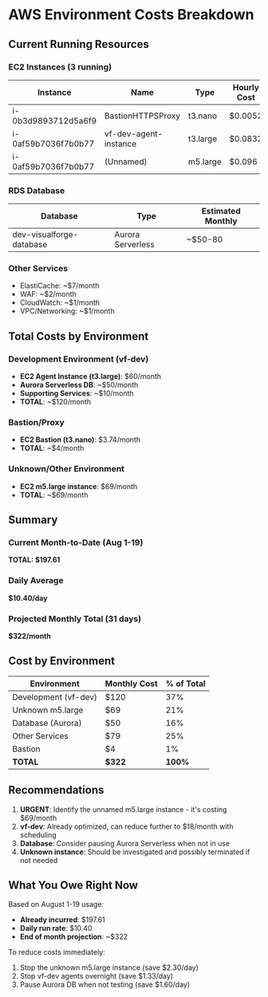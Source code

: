 # AWS Environment Costs Breakdown

## Current Running Resources

### EC2 Instances (3 running)
| Instance | Name | Type | Hourly Cost | Daily Cost | Monthly Cost |
|----------|------|------|-------------|------------|--------------|
| i-0b3d9893712d5a6f9 | BastionHTTPSProxy | t3.nano | $0.0052 | $0.12 | $3.74 |
| i-0af59b7036f7b0b77 | vf-dev-agent-instance | t3.large | $0.0832 | $2.00 | $60.00 |
| i-0af59b7036f7b0b77 | (Unnamed) | m5.large | $0.096 | $2.30 | $69.12 |

### RDS Database
| Database | Type | Estimated Monthly |
|----------|------|------------------|
| dev-visualforge-database | Aurora Serverless | ~$50-80 |

### Other Services
- ElastiCache: ~$7/month
- WAF: ~$2/month
- CloudWatch: ~$1/month
- VPC/Networking: ~$1/month

## Total Costs by Environment

### Development Environment (vf-dev)
- **EC2 Agent Instance (t3.large)**: $60/month
- **Aurora Serverless DB**: ~$50/month
- **Supporting Services**: ~$10/month
- **TOTAL**: ~$120/month

### Bastion/Proxy
- **EC2 Bastion (t3.nano)**: $3.74/month
- **TOTAL**: ~$4/month

### Unknown/Other Environment
- **EC2 m5.large instance**: $69/month
- **TOTAL**: ~$69/month

## Summary

### Current Month-to-Date (Aug 1-19)
**TOTAL: $197.61**

### Daily Average
**$10.40/day**

### Projected Monthly Total (31 days)
**$322/month**

## Cost by Environment

| Environment | Monthly Cost | % of Total |
|-------------|-------------|------------|
| Development (vf-dev) | $120 | 37% |
| Unknown m5.large | $69 | 21% |
| Database (Aurora) | $50 | 16% |
| Other Services | $79 | 25% |
| Bastion | $4 | 1% |
| **TOTAL** | **$322** | **100%** |

## Recommendations

1. **URGENT**: Identify the unnamed m5.large instance - it's costing $69/month
2. **vf-dev**: Already optimized, can reduce further to $18/month with scheduling
3. **Database**: Consider pausing Aurora Serverless when not in use
4. **Unknown instance**: Should be investigated and possibly terminated if not needed

## What You Owe Right Now

Based on August 1-19 usage:
- **Already incurred**: $197.61
- **Daily run rate**: $10.40
- **End of month projection**: ~$322

To reduce costs immediately:
1. Stop the unknown m5.large instance (save $2.30/day)
2. Stop vf-dev agents overnight (save $1.33/day)
3. Pause Aurora DB when not testing (save $1.60/day)